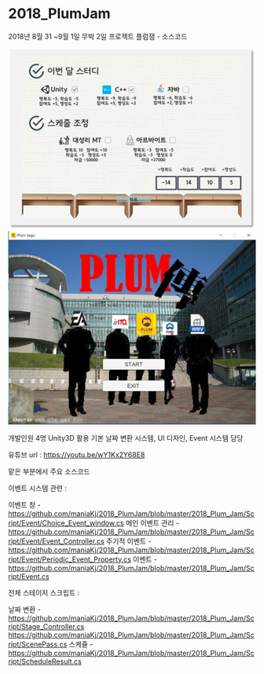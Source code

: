 # 2018_PlumJam
2018년 8월 31 ~9월 1일 무박 2일 프로젝트 플럼잼 - 소스코드

![alt text](https://github.com/maniaKj/2018_PlumJam/blob/master/plumjam-1.png)
![alt text](https://github.com/maniaKj/2018_PlumJam/blob/master/plumjam-2.png)

개발인원 4명
Unity3D 활용
기본 날짜 변환 시스템, UI 디자인, Event 시스템 담당

유튜브 url : https://youtu.be/wY1Kx2Y68E8

맡은 부분에서 주요 소스코드

이벤트 시스템 관련 :

이벤트 창 - https://github.com/maniaKj/2018_PlumJam/blob/master/2018_Plum_Jam/Script/Event/Choice_Event_window.cs
메인 이벤트 관리 - https://github.com/maniaKj/2018_PlumJam/blob/master/2018_Plum_Jam/Script/Event/Event_Controller.cs
주기적 이벤트 - https://github.com/maniaKj/2018_PlumJam/blob/master/2018_Plum_Jam/Script/Event/Periodic_Event_Property.cs
이벤트 - https://github.com/maniaKj/2018_PlumJam/blob/master/2018_Plum_Jam/Script/Event.cs

전체 스테이지 스크립트 : 

날짜 변환 - https://github.com/maniaKj/2018_PlumJam/blob/master/2018_Plum_Jam/Script/Stage_Controller.cs
https://github.com/maniaKj/2018_PlumJam/blob/master/2018_Plum_Jam/Script/ScenePass.cs
스케쥴 - https://github.com/maniaKj/2018_PlumJam/blob/master/2018_Plum_Jam/Script/ScheduleResult.cs
